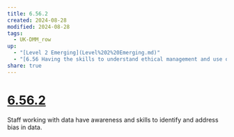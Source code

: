 ```yaml
---
title: 6.56.2
created: 2024-08-28
modified: 2024-08-28
tags:
  - UK-DMM_row
up:
  - "[Level 2 Emerging](Level%202%20Emerging.md)"
  - "[6.56 Having the skills to understand ethical management and use of data](6.56%20Having%20the%20skills%20to%20understand%20ethical%20management%20and%20use%20of%20data.md)"
share: true
---
```

# [6.56.2](6.56.2.md)

Staff working with data have awareness and skills to identify and address bias in data.
